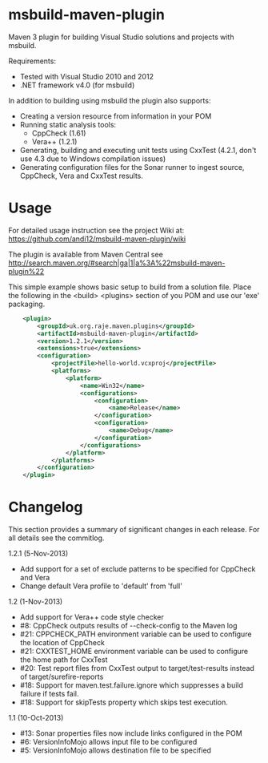 msbuild-maven-plugin
====================

Maven 3 plugin for building Visual Studio solutions and projects with msbuild.

Requirements:

* Tested with Visual Studio 2010 and 2012
* .NET framework v4.0 (for msbuild)

In addition to building using msbuild the plugin also supports:

* Creating a version resource from information in your POM
* Running static analysis tools:
    * CppCheck (1.61)
    * Vera++ (1.2.1)
* Generating, building and executing unit tests using CxxTest (4.2.1, don't use 4.3 due to Windows compilation issues)
* Generating configuration files for the Sonar runner to ingest source, CppCheck, Vera and CxxTest results.


Usage
=====

For detailed usage instruction see the project Wiki at: 
https://github.com/andi12/msbuild-maven-plugin/wiki

The plugin is available from Maven Central see http://search.maven.org/#search|ga|1|a%3A%22msbuild-maven-plugin%22

This simple example shows basic setup to build from a solution file. 
Place the following in the &lt;build&gt; &lt;plugins&gt; section of you POM and
use our 'exe' packaging.

```xml
    <plugin>
        <groupId>uk.org.raje.maven.plugins</groupId>
        <artifactId>msbuild-maven-plugin</artifactId>
        <version>1.2.1</version>
        <extensions>true</extensions>
        <configuration>
            <projectFile>hello-world.vcxproj</projectFile>
            <platforms>
                <platform>
                    <name>Win32</name>
                    <configurations>
                        <configuration>
                            <name>Release</name>
                        </configuration>
                        <configuration>
                            <name>Debug</name>
                        </configuration>
                    </configurations>
                </platform>
            </platforms>
        </configuration>
    </plugin>
```


Changelog
=========

This section provides a summary of significant changes in each release. For all details see the commitlog.

1.2.1 (5-Nov-2013)

* Add support for a set of exclude patterns to be specified for CppCheck and Vera
* Change default Vera profile to 'default' from 'full'

1.2 (1-Nov-2013)

* Add support for Vera++ code style checker
* #8: CppCheck outputs results of --check-config to the Maven log
* #21: CPPCHECK_PATH environment variable can be used to configure the location of CppCheck
* #21: CXXTEST_HOME environment variable can be used to configure the home path for CxxTest
* #20: Test report files from CxxTest output to target/test-results instead of target/surefire-reports
* #18: Support for maven.test.failure.ignore which suppresses a build failure if tests fail.
* #18: Support for skipTests property which skips test execution.

1.1 (10-Oct-2013)

* #13: Sonar properties files now include links configured in the POM
* #6: VersionInfoMojo allows input file to be configured
* #5: VersionInfoMojo allows destination file to be specified
